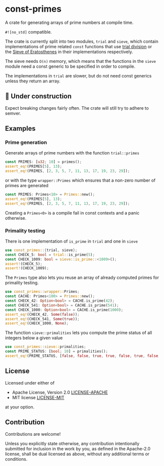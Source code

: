# const-primes

A crate for generating arrays of prime numbers at compile time.

`#![no_std]` compatible.

The crate is currently split into two modules, `trial` and `sieve`, which contain implementations of
prime related `const` functions that use [trial division](https://en.wikipedia.org/wiki/Trial_division)
or the [Sieve of Eratosthenes](https://en.wikipedia.org/wiki/Sieve_of_Eratosthenes) in their implementations respectively.

The sieve needs `O(n)` memory, which means that the functions in the `sieve` module
need a const generic to be specified in order to compile.

The implementations in `trial` are slower, but do not need const generics unless they return an array.

## 🚧 Under construction
Expect breaking changes fairly often. The crate will still try to adhere to semver.

## Examples
### Prime generation
Generate arrays of prime numbers with the function `trial::primes`
```rust
const PRIMES: [u32; 10] = primes();
assert_eq!(PRIMES[5], 13);
assert_eq!(PRIMES, [2, 3, 5, 7, 11, 13, 17, 19, 23, 29]);
```
or with the type `wrapper::Primes` which ensures that a non-zero number of primes are generated
```rust
const PRIMES: Primes<10> = Primes::new();
assert_eq!(PRIMES[5], 13);
assert_eq!(PRIMES, [2, 3, 5, 7, 11, 13, 17, 19, 23, 29]);
```
Creating a `Primes<0>` is a compile fail in const contexts and a panic otherwise.

### Primality testing
There is one implementation of `is_prime` in `trial` and one in `sieve`
```rust
use const_primes::{trial, sieve};
const CHECK_5: bool = trial::is_prime(5);
const CHECK_1009: bool = sieve::is_prime::<1009>();
assert!(CHECK_5);
assert!(CHECK_1009);
```
The `Primes` type also lets you reuse an array of already computed primes for primality testing.
```rust
use const_primes::wrapper::Primes;
const CACHE: Primes<100> = Primes::new();
const CHECK_42: Option<bool> = CACHE.is_prime(42);
const CHECK_541: Option<bool> = CACHE.is_prime(541);
const CHECK_1000: Option<bool> = CACHE.is_prime(1000);
assert_eq!(CHECK_42, Some(false));
assert_eq!(CHECK_541, Some(true));
assert_eq!(CHECK_1000, None);
```
The function `sieve::primalities` lets you compute the prime status of all integers below a given value
```rust
use const_primes::sieve::primalities;
const PRIME_STATUS: [bool; 10] = primalities();
assert_eq!(PRIME_STATUS, [false, false, true, true, false, true, false, true, false, false]);
```

## License

Licensed under either of

 * Apache License, Version 2.0
   [LICENSE-APACHE](http://www.apache.org/licenses/LICENSE-2.0)
 * MIT license
   [LICENSE-MIT](http://opensource.org/licenses/MIT)

at your option.

## Contribution

Contributions are welcome!

Unless you explicitly state otherwise, any contribution intentionally submitted
for inclusion in the work by you, as defined in the Apache-2.0 license, shall be
dual licensed as above, without any additional terms or conditions.
